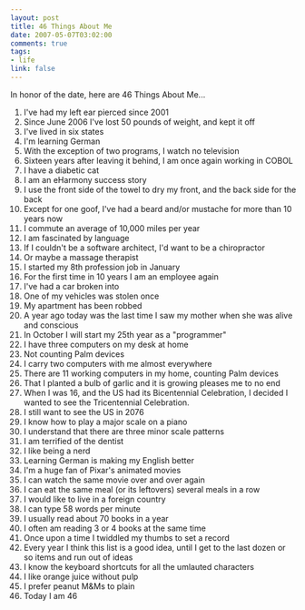 ```yaml
--- 
layout: post
title: 46 Things About Me
date: 2007-05-07T03:02:00
comments: true
tags:
- life
link: false
---
```

In honor of the date, here are 46 Things About Me...

<ol>
<li>I've had my left ear pierced since 2001  </li>
<li>Since June 2006 I've lost 50 pounds of weight, and kept it off </li>
<li>I've lived in six states</li>
<li>I'm learning German</li>
<li>With the exception of two programs, I watch no television</li>
<li>Sixteen years after leaving it behind, I am once again working in COBOL</li>
<li>I have a diabetic cat</li>
<li>I am an eHarmony success story</li>
<li>I use the front side of the towel to dry my front, and the back side for the back</li>
<li>Except for one goof, I've had a beard and/or mustache for more than 10 years now</li>
<li>I commute an average of 10,000 miles per year</li>
<li>I am fascinated by language</li>
<li>If I couldn't be a software architect, I'd want to be a chiropractor</li>
<li>Or maybe a massage therapist</li>
<li>I started my 8th profession job in January</li>
<li>For the first time in 10 years I am an employee again</li>
<li>I've had a car broken into</li>
<li>One of my vehicles was stolen once</li>
<li>My apartment has been robbed</li>
<li>A year ago today was the last time I saw my mother when she was alive and conscious</li>
<li>In October I will start my 25th year as a "programmer"</li>
<li>I have three computers on my desk at home</li>
<li>Not counting Palm devices</li>
<li>I carry two computers with me almost everywhere</li>
<li>There are 11 working computers in my home, counting Palm devices</li>
<li>That I planted a bulb of garlic and it is growing pleases me to no end</li>
<li>When I was 16, and the US had its Bicentennial Celebration, I decided I wanted to see the Tricentennial Celebration.</li>
<li>I still want to see the US in 2076</li>
<li>I know how to play a major scale on a piano</li>
<li>I understand that there are three minor scale patterns</li>
<li>I am terrified of the dentist</li>
<li>I like being a nerd</li>
<li>Learning German is making my English better</li>
<li>I'm a huge fan of Pixar's animated movies</li>
<li>I can watch the same movie over and over again</li>
<li>I can eat the same meal (or its leftovers) several meals in a row</li>
<li>I would like to live in a foreign country</li>
<li>I can type 58 words per minute</li>
<li>I usually read about 70 books in a year</li>
<li>I often am reading 3 or 4 books at the same time</li>
<li>Once upon a time I twiddled my thumbs to set a record</li>
<li>Every year I think this list is a good idea, until I get to the last dozen or so items and run out of ideas</li>
<li>I know the keyboard shortcuts for all the umlauted characters</li>
<li>I like orange juice without pulp</li>
<li>I prefer peanut M&amp;Ms to plain</li>
<li>Today I am 46</li>
</ol>
